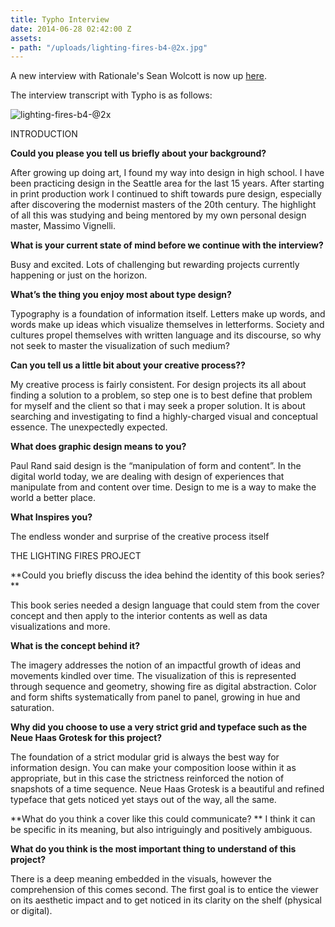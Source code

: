 ```yaml
---
title: Typho Interview
date: 2014-06-28 02:42:00 Z
assets:
- path: "/uploads/lighting-fires-b4-@2x.jpg"
---
```


A new interview with Rationale's Sean Wolcott is now up [here](http://www.typho.net/interview-with-sean-wolcott/).

The interview transcript with Typho is as follows:

![lighting-fires-b4-@2x](/uploads/lighting-fires-b4-@2x.jpg)

INTRODUCTION

**Could you please you tell us briefly about your background?**

After growing up doing art, I found my way into design in high school. I have been practicing design in the Seattle area for the last 15 years. After starting in print production work I continued to shift towards pure design, especially after discovering the modernist masters of the 20th century. The highlight of all this was studying and being mentored by my own personal design master, Massimo Vignelli.

**What is your current state of mind before we continue with the interview?**

Busy and excited. Lots of challenging but rewarding projects currently happening or just on the horizon.

**What’s the thing you enjoy most about type design?**

Typography is a foundation of information itself. Letters make up words, and words make up ideas which visualize themselves in letterforms. Society and cultures propel themselves with written language and its discourse, so why not seek to master the visualization of such medium?

**Can you tell us a little bit about your creative process??**

My creative process is fairly consistent. For design projects its all about finding a solution to a problem, so step one is to best define that problem for myself and the client so that i may seek a proper solution. It is about searching and investigating to find a highly-charged visual and conceptual essence. The unexpectedly expected. 

**What does graphic design means to you?**

Paul Rand said design is the “manipulation of form and content”. In the digital world today, we are dealing with design of experiences that manipulate from and content over time. Design to me is a way to make the world a better place.

**What Inspires you?**

The endless wonder and surprise of the creative process itself




THE LIGHTING FIRES PROJECT

**Could you briefly discuss the idea behind the identity of this book series? **

This book series needed a design language that could stem from the cover concept and then apply to the interior contents as well as data visualizations and more.

**What is the concept behind it?**

The imagery addresses the notion of an impactful growth of ideas and movements kindled over time. The visualization of this is represented through sequence and geometry, showing fire as digital abstraction. Color and form shifts systematically from panel to panel, growing in hue and saturation.

**Why did you choose to use a very strict grid and typeface such as the Neue Haas Grotesk for this project?**

The foundation of a strict modular grid is always the best way for information design. You can make your composition loose within it as appropriate, but in this case the strictness reinforced the notion of snapshots of a time sequence. Neue Haas Grotesk is a beautiful and refined typeface that gets noticed yet stays out of the way, all the same.

**What do you think a cover like this could communicate?
**
I think it can be specific in its meaning, but also intriguingly and positively ambiguous.

**What do you think is the most important thing to understand of this project?**

There is a deep meaning embedded in the visuals, however the comprehension of this comes second. The first goal is to entice the viewer on its aesthetic impact and to get noticed in its clarity on the shelf (physical or digital).

